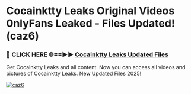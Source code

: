 # Cocainktty Leaks Original Videos 0nlyFans Leaked - Files Updated! (caz6)

<h3>🔴 CLICK HERE 🌐==►► <a href="https://tinyurl.com/ehrbuxhb" rel="nofollow">Cocainktty Leaks Updated Files</a></h3>

Get Cocainktty Leaks and all content. Now you can access all videos and pictures of Cocainktty Leaks. New Updated Files 2025!

[![caz6](https://i.imgur.com/lVYEuWS.gif)](https://tinyurl.com/ehrbuxhb)
